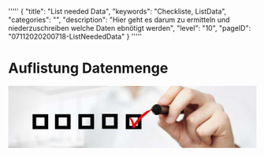 '''''
{
"title": "List needed Data",
"keywords": "Checkliste, ListData",
"categories": "",
"description": "Hier geht es darum zu ermitteln und niederzuschreiben welche Daten ebnötigt werden",
"level": "10",
"pageID": "07112020200718-ListNeededData"
}
'''''

# Auflistung Datenmenge

![BannerChecklist](./../imgs/2020-11-19-08-20-02.png)


